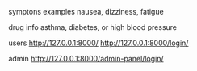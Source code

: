 symptons examples
nausea, dizziness, fatigue

drug info
asthma, diabetes, or high blood pressure

users
http://127.0.0.1:8000/
http://127.0.0.1:8000/login/

admin
http://127.0.0.1:8000/admin-panel/login/